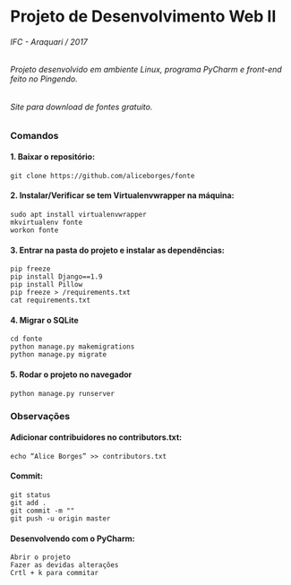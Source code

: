 # Projeto de Desenvolvimento Web II
###### IFC - Araquari / 2017
###### Projeto desenvolvido em ambiente Linux, programa PyCharm e front-end feito no Pingendo.
###### Site para download de fontes gratuito.

### Comandos

#### 1. Baixar o repositório:
```
git clone https://github.com/aliceborges/fonte
```


#### 2. Instalar/Verificar se tem Virtualenvwrapper na máquina:
```
sudo apt install virtualenvwrapper
mkvirtualenv fonte
workon fonte
```

#### 3. Entrar na pasta do projeto e instalar as dependências:
```
pip freeze
pip install Django==1.9
pip install Pillow
pip freeze > /requirements.txt
cat requirements.txt
```

#### 4. Migrar o SQLite

```
cd fonte
python manage.py makemigrations
python manage.py migrate
```

#### 5. Rodar o projeto no navegador
```
python manage.py runserver
```


### Observações


#### Adicionar contribuidores no contributors.txt:
```
echo “Alice Borges” >> contributors.txt
```

#### Commit:
```
git status
git add .
git commit -m ""
git push -u origin master
```

#### Desenvolvendo com o PyCharm:

```
Abrir o projeto
Fazer as devidas alterações
Crtl + k para commitar
```
